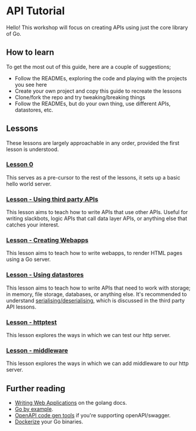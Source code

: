 # API Tutorial

Hello! This workshop will focus on creating APIs using just the core library of Go.

## How to learn

To get the most out of this guide, here are a couple of suggestions;
- Follow the READMEs, exploring the code and playing with the projects you see here
- Create your own project and copy this guide to recreate the lessons
- Clone/fork the repo and try tweaking/breaking things
- Follow the READMEs, but do your own thing, use different APIs, datastores, etc.

## Lessons

These lessons are largely approachable in any order, provided the first lesson is understood.

### [Lesson 0](./lesson-0/README.md)

This serves as a pre-cursor to the rest of the lessons, it sets up a basic hello world server.

### [Lesson - Using third party APIs](./lesson-third-party/README.md)

This lesson aims to teach how to write APIs that use other APIs. Useful for writing slackbots, logic APIs that call data layer APIs, or anything else that catches your interest.

### [Lesson - Creating Webapps](./lesson-webapp/README.md)

This lesson aims to teach how to write webapps, to render HTML pages using a Go server.

### [Lesson - Using datastores](./lesson-datastore/README.md)

This lesson aims to teach how to write APIs that need to work with storage; in memory, file storage, databases, or anything else. It's recommended to understand [serialising/deserialising](https://golang.org/pkg/encoding/json/), which is discussed in the third party API lessons.

### [Lesson - httptest](./lesson-httptest/README.md)

This lesson explores the ways in which we can test our http server.

### [Lesson - middleware](./lesson-middleware/README.md)

This lesson explores the ways in which we can add middleware to our http server.

## Further reading

- [Writing Web Applications](https://golang.org/doc/articles/wiki/) on the golang docs.
- [Go by example](https://gobyexample.com/http-servers).
- [OpenAPI code gen tools](https://github.com/deepmap/oapi-codegen) if you're supporting openAPI/swagger.
- [Dockerize](https://blog.golang.org/docker) your Go binaries.

